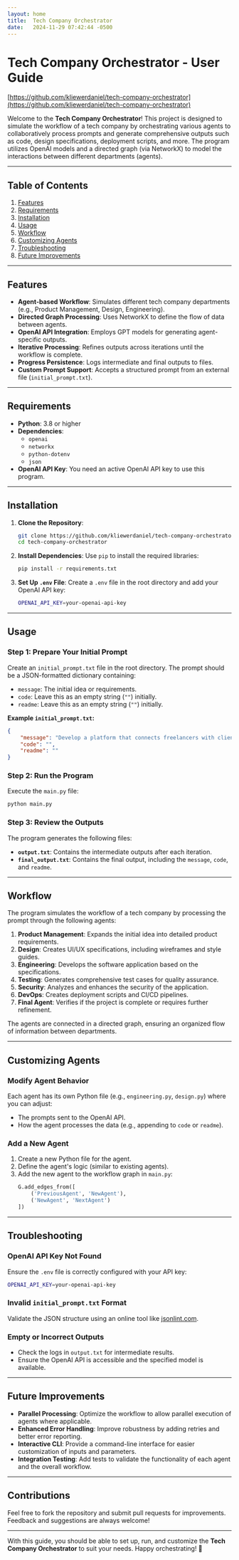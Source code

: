 ```yaml
---
layout: home
title:  Tech Company Orchestrator
date:   2024-11-29 07:42:44 -0500
---
```

# Tech Company Orchestrator - User Guide

[https://github.com/kliewerdaniel/tech-company-orchestrator](https://github.com/kliewerdaniel/tech-company-orchestrator)

Welcome to the **Tech Company Orchestrator**! This project is designed to simulate the workflow of a tech company by orchestrating various agents to collaboratively process prompts and generate comprehensive outputs such as code, design specifications, deployment scripts, and more. The program utilizes OpenAI models and a directed graph (via NetworkX) to model the interactions between different departments (agents).

---

## Table of Contents
1. [Features](#features)
2. [Requirements](#requirements)
3. [Installation](#installation)
4. [Usage](#usage)
5. [Workflow](#workflow)
6. [Customizing Agents](#customizing-agents)
7. [Troubleshooting](#troubleshooting)
8. [Future Improvements](#future-improvements)

---

## Features

- **Agent-based Workflow**: Simulates different tech company departments (e.g., Product Management, Design, Engineering).
- **Directed Graph Processing**: Uses NetworkX to define the flow of data between agents.
- **OpenAI API Integration**: Employs GPT models for generating agent-specific outputs.
- **Iterative Processing**: Refines outputs across iterations until the workflow is complete.
- **Progress Persistence**: Logs intermediate and final outputs to files.
- **Custom Prompt Support**: Accepts a structured prompt from an external file (`initial_prompt.txt`).

---

## Requirements

- **Python**: 3.8 or higher
- **Dependencies**:
  - `openai`
  - `networkx`
  - `python-dotenv`
  - `json`
- **OpenAI API Key**: You need an active OpenAI API key to use this program.

---

## Installation

1. **Clone the Repository**:
   ```bash
   git clone https://github.com/kliewerdaniel/tech-company-orchestrator.git
   cd tech-company-orchestrator
   ```

2. **Install Dependencies**:
   Use `pip` to install the required libraries:
   ```bash
   pip install -r requirements.txt
   ```

3. **Set Up `.env` File**:
   Create a `.env` file in the root directory and add your OpenAI API key:
   ```bash
   OPENAI_API_KEY=your-openai-api-key
   ```

---

## Usage

### Step 1: Prepare Your Initial Prompt
Create an `initial_prompt.txt` file in the root directory. The prompt should be a JSON-formatted dictionary containing:

- `message`: The initial idea or requirements.
- `code`: Leave this as an empty string (`""`) initially.
- `readme`: Leave this as an empty string (`""`) initially.

**Example `initial_prompt.txt`:**
```json
{
    "message": "Develop a platform that connects freelancers with clients using AI for project matching.",
    "code": "",
    "readme": ""
}
```

### Step 2: Run the Program
Execute the `main.py` file:
```bash
python main.py
```

### Step 3: Review the Outputs
The program generates the following files:
- **`output.txt`**: Contains the intermediate outputs after each iteration.
- **`final_output.txt`**: Contains the final output, including the `message`, `code`, and `readme`.

---

## Workflow

The program simulates the workflow of a tech company by processing the prompt through the following agents:

1. **Product Management**: Expands the initial idea into detailed product requirements.
2. **Design**: Creates UI/UX specifications, including wireframes and style guides.
3. **Engineering**: Develops the software application based on the specifications.
4. **Testing**: Generates comprehensive test cases for quality assurance.
5. **Security**: Analyzes and enhances the security of the application.
6. **DevOps**: Creates deployment scripts and CI/CD pipelines.
7. **Final Agent**: Verifies if the project is complete or requires further refinement.

The agents are connected in a directed graph, ensuring an organized flow of information between departments.

---

## Customizing Agents

### Modify Agent Behavior
Each agent has its own Python file (e.g., `engineering.py`, `design.py`) where you can adjust:
- The prompts sent to the OpenAI API.
- How the agent processes the data (e.g., appending to `code` or `readme`).

### Add a New Agent
1. Create a new Python file for the agent.
2. Define the agent's logic (similar to existing agents).
3. Add the new agent to the workflow graph in `main.py`:
   ```python
   G.add_edges_from([
       ('PreviousAgent', 'NewAgent'),
       ('NewAgent', 'NextAgent')
   ])
   ```

---

## Troubleshooting

### OpenAI API Key Not Found
Ensure the `.env` file is correctly configured with your API key:
```bash
OPENAI_API_KEY=your-openai-api-key
```

### Invalid `initial_prompt.txt` Format
Validate the JSON structure using an online tool like [jsonlint.com](https://jsonlint.com).

### Empty or Incorrect Outputs
- Check the logs in `output.txt` for intermediate results.
- Ensure the OpenAI API is accessible and the specified model is available.

---

## Future Improvements

- **Parallel Processing**: Optimize the workflow to allow parallel execution of agents where applicable.
- **Enhanced Error Handling**: Improve robustness by adding retries and better error reporting.
- **Interactive CLI**: Provide a command-line interface for easier customization of inputs and parameters.
- **Integration Testing**: Add tests to validate the functionality of each agent and the overall workflow.

---

## Contributions

Feel free to fork the repository and submit pull requests for improvements. Feedback and suggestions are always welcome!

---


With this guide, you should be able to set up, run, and customize the **Tech Company Orchestrator** to suit your needs. Happy orchestrating! 🎉
